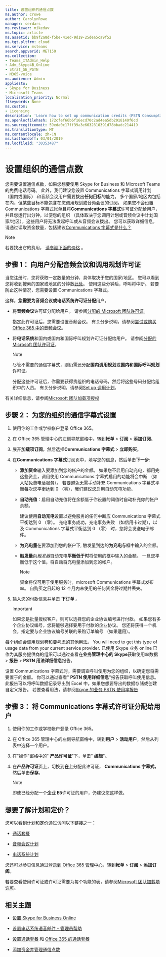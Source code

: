 ```yaml
---
title: 设置组织的通信点数
ms.author: crowe
author: CarolynRowe
manager: serdars
ms.reviewer: mikedav
ms.topic: article
ms.assetid: bb9f2a8d-f5be-41ed-9d19-25dea5ca9f52
ms.tgt.pltfrm: cloud
ms.service: msteams
search.appverid: MET150
ms.collection:
- Teams_ITAdmin_Help
- Adm_Skype4B_Online
- Strat_SB_PSTN
- M365-voice
ms.audience: Admin
appliesto:
- Skype for Business
- Microsoft Teams
localization_priority: Normal
f1keywords: None
ms.custom:
- Licensing
description: 'Learn how to set up communication credits (PSTN Consumption) billing licenses for your users and organization. '
ms.openlocfilehash: 172cfef66b6f16ecd70c2ad4ea5db2918140f6cd
ms.sourcegitcommit: 59eda0c17ff39a3e6632810391d78bbadc214419
ms.translationtype: MT
ms.contentlocale: zh-CN
ms.lasthandoff: 03/01/2019
ms.locfileid: "30353487"
---
```

# <a name="set-up-communications-credits-for-your-organization"></a>设置组织的通信点数

您需要设置通信点数，如果您想要使用 Skype for Business 和 Microsoft Teams 的免费电话号码。 此外，我们建议您设置 Communications 字幕式调用计划 （国内或国际） 和音频会议用户需要拨出**任何目标**的能力。 多个国家/地区内包括在内，但某些目标不能包含在您调用规划或音频会议的订阅。 如果您不会设置 Communications 字幕式帐单且将**Communications 字幕式**许可证分配给用户，并且您运行出分钟，以便您的组织 （具体取决于您调用计划或音频会议中计划国家/地区），这些用户将无法发起呼叫或从音频会议拨出。 您可以获取详细信息，请通过读取资金数量，包括建议[Communications 字幕式是什么？](what-are-communications-credits.md)
  
> [!NOTE]
> 若要找出它的费用， [请参阅下面的价格](https://go.microsoft.com/fwlink/p/?LinkId=799523 )  。 
  
## <a name="step-1-assign-an-audio-conferencing-and-calling-plan-license-to-your-users"></a>步骤 1： 向用户分配音频会议和调用规划许可证

当您注册时，您将获取一定数量的分钟，具体取决于您的国家/地区。 您可以看到您将收到搜索的国家或地区的分钟数[此处](country-and-region-availability-for-audio-conferencing-and-calling-plans/country-and-region-availability-for-audio-conferencing-and-calling-plans.md)。 使用这些分钟后，呼叫将中断。 若要防止这种情况，您需要设置 Communications 字幕式。
  
这样，**您需要为音频会议或电话系统许可证分配**用户。
  
- 将**音频会议**许可证分配给用户。 请参阅[分配的 Microsoft 团队许可证](assign-teams-licenses.md)。
    
    指定此许可证后，您需要设置音频会议。 有关分步说明，请参阅[尝试或购买 Office 365 中的音频会议](try-or-purchase-audio-conferencing-in-office-365-for-teams.md)。
    
- 将**电话系统**和国内或国内和国际呼叫规划许可证分配给用户。 请参阅[分配的 Microsoft 团队许可证](assign-teams-licenses.md)。
    
    > [!NOTE]
    > 尽管不需要的通信字幕式，则仍需还分配**国内调用规划**或**国内和国际呼叫规划**许可证。
  
    分配这些许可证后，你需要获得贵组织的电话号码，然后将这些号码分配给组织中的人员。 有关分步说明，请参阅[Set up 调用计划](set-up-calling-plans.md)。
    
有关详细信息，请参阅[Microsoft 团队加载项授权](teams-add-on-licensing/microsoft-teams-add-on-licensing.md)
  
## <a name="step-2-set-up-communications-credits-for-your-organization"></a>步骤 2： 为您的组织的通信字幕式设置

1. 使用你的工作或学校帐户登录 Office 365。
    
2. 在 Office 365 管理中心的左侧导航窗格中，转到**帐单** > **订阅** > **添加订阅**。

3. 展开**加载项订阅**，然后选择**Communications 字幕式** > **立即购买**。
    
4. 在**Communications 字幕式**订阅页中，填写您的信息，然后单击**下一步**:
    
   - **添加资金**输入要添加到您的帐户的金额。 如果您不启用自动充电，都用完这些资金，调用使用 Communications 字幕式启用的功能将会中断 （如入站免费电话服务）。 若要避免无需手动补充 Communications 字幕式平衡每次您平衡达到 0 （零），我们建议您启用自动充电功能。
    
   - **自动充值**：启用自动充值将在余额低于你设置的阈值时自动补充你的帐户余额。
    
     建议使用**自动充电**设置以避免服务的任何中断应 Communications 字幕式平衡达到 0 （零）。 充电事务成功，充电事务失败 （如信用卡过期），以及 Communications 字幕式平衡达到 0 （零） 时，您将会发送电子邮件。
    
   - **为充电量**在要添加到您的帐户下, 触发量到达的**为充电与**框中输入的金额。
    
   - **触发量**向*触发器*自动充电**平衡低于时**将使用的框中输入的金额。 一旦您平衡低于这个值，将自动将充电量添加到您的帐户。

      > [!NOTE]
     > 资金将仅可用于使用服务时，microsoft Communications 字幕式发布率。 自购买之日起的 12 个月内未使用的任何资金将过期并丢失。 
    
5. 输入您的付款信息并单击 **下订单** 。
    >[!IMPORTANT]
    >如果您是批量授权客户，则可以选择您的企业协议编号进行付款。 如果您有多个企业协议编号，您将能够选择要用于付款的企业协议。 您还将获得一个机会，指定要与企业协议编号关联的采购订单编号 （如果适用）。
    
每个组织会调用规划卷和要考虑的其他用法。 You will need to get this type of usage data from your current service provider. 已使用 Skype 业务 online 已作为其服务提供商的组织可以通过查看在**业务管理中心的 Skype**获取使用率数据 > **报告** > **PSTN 用法详细信息**报告。
  
设置 Communications 字幕式时，需要调查呼叫使用为您的组织，以确定您将需要置于的金额。 你可以通过查看" **PSTN 使用详细信息**"报告获取呼叫使用信息。 此报告可以将呼叫数据记录导出到 Excel 中，如果您想要导出的数据存储或创建自定义报告。 若要查看用法，请参阅[Skype 的业务 PSTN 使用率报告](/SkypeForBusiness/skype-for-business-online-reporting/pstn-usage-report)
  
## <a name="step-3-assign-a-communications-credits-license-to-users"></a>步骤 3： 将 Communications 字幕式许可证分配给用户

1. 使用你的工作或学校帐户登录 Office 365。
    
2. 在 Office 365 管理中心的左侧导航窗格中，转到**用户** > **活动用户**，然后从列表中选择一个用户。
    
3. 在"操作"窗格中的" **产品许可证**"下，单击" **编辑**"。
    
4. 在**产品许可证**页上，切换到**在上**分配此许可证， **Communications 字幕式**，然后单击**保存**。
    
    > [!NOTE]
    > 即使已经分配一个**企业 E5**许可证的用户，仍建议您这样做。
  
## <a name="want-to-know-about-plans-and-pricing"></a>想要了解计划和定价？

您可以看到计划和定价通过访问以下链接之一：
  
- [通话套餐](https://go.microsoft.com/fwlink/?LinkId=799761 )
    
- [音频会议计划](https://go.microsoft.com/fwlink/?LinkId=799762 )
    
- [电话系统计划](https://go.microsoft.com/fwlink/?LinkId=799763)
    
您还可以参见信息通过[登录到 Office 365 管理中心](https://portal.office.com/adminportal/home?add=sub&amp;adminportal=1#/catalog)，转到**帐单** > **订阅** > **添加订阅**。
  
若要查看使用许可证或许可证需要为每个功能的表，请参阅[Microsoft 团队加载项许可](teams-add-on-licensing/microsoft-teams-add-on-licensing.md)。
  
## <a name="related-topics"></a>相关主题

- [设置 Skype for Business Online](/SkypeForBusiness/set-up-skype-for-business-online/set-up-skype-for-business-online)
    
- [设置电话系统语音邮件 - 管理员帮助](set-up-phone-system-voicemail.md)
    
- [设置通话套餐](set-up-calling-plans.md) 和 [Office 365 的通话套餐](calling-plans-for-office-365.md)
    
- [添加资金并管理通信点数](add-funds-and-manage-communications-credits.md)
    
  
 